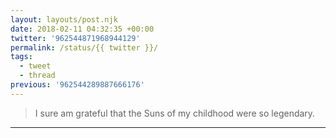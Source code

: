 ```yaml
---
layout: layouts/post.njk
date: 2018-02-11 04:32:35 +00:00
twitter: '962544871968944129'
permalink: /status/{{ twitter }}/
tags: 
  - tweet
  - thread
previous: '962544289887666176'
---
```


> I sure am grateful that the Suns of my childhood were so legendary.

---
